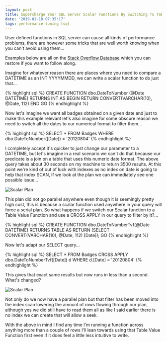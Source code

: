 ```yaml
---
layout: post
title: Supercharge Your SQL Server Scalar Functions By Switching To Table Value Functions
date: '2019-01-18 07:35:17'
tags: performance-tuning tsql
---
```

User defined functions in SQL server can cause all kinds of performance problems, there are however some tricks that are well worth knowing when you can't avoid using them...

Examples below are all on the [Stack Overflow Database](https://www.brentozar.com/archive/2015/10/how-to-download-the-stack-overflow-database-via-bittorrent/) which you can restore if you want to follow along.

Imagine for whatever reason there are places where you need to compare a DATETIME as an INT YYYYMMDD, we can write a scalar function to do just that...

{% highlight sql %}
CREATE FUNCTION dbo.DateToNumber (@Date DATETIME) RETURNS INT AS
BEGIN
   RETURN CONVERT(VARCHAR(10), @Date, 112)
END
GO
{% endhighlight %}

Now let's imagine we want all badges obtained on a given date and just to make this example relevant let's also imagine for some obscure reason we need to switch all the dates to our numerical format to filter them...

{% highlight sql %}
SELECT 
   * 
FROM 
   Badges 
WHERE 
   dbo.DateToNumber([Date]) = '20120804'
{% endhighlight %}

I completely accept it's quicker to just change our parameter to a DATETIME, but let's imagine in a real scenario we can't do that because our predicate is a join on a table that uses this numeric date format. The above query takes about 30 seconds on my machine to return 3500 results. At this point we're kind of out of luck with indexes as no index on date is going to help that index SCAN, if we look at the plan we can immediately see one possible issue...

![Scalar Plan]({{site.url}}/content/images/2019-TVP-UDF/udf-plan.PNG)

This plan did not go parallel anywhere even though it is seemingly pretty high cost, this is because a scalar function used anywhere in your query will force a serial plan. So what happens if we switch our Scalar function to a Table Value Function and use a CROSS APPLY in our query to filter by it?...

{% highlight sql %}
CREATE FUNCTION dbo.DateToNumberTvf(@Date DATETIME)
RETURNS TABLE
AS
   RETURN (SELECT CONVERT(VARCHAR(10), @Date, 112) [Date]);
GO
{% endhighlight %}

Now let's adapt our SELECT query...

{% highlight sql %}
SELECT 
   * 
FROM 
   Badges 
   CROSS APPLY dbo.DateToNumberTvf([Date]) d
WHERE d.[Date] = '20120804'
{% endhighlight %}

This gives that exact same results but now runs in less than a second. What's changed? 

![Scalar Plan]({{site.url}}/content/images/2019-TVP-UDF/tvf-plan.PNG)

Not only do we now have a parallel plan but that filter has been moved into the index scan lowering the amount of rows flowing through our plan, although yes we did still have to read them all as like I said earlier there is no index we can create that will allow a seek.

With the above in mind I find any time I'm running a function across anything more than a couple of rows I'll lean towards using that Table Value Function first even if it does feel a little less intuitive to write.





